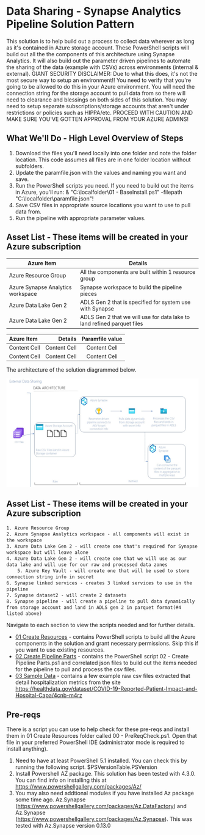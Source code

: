 # Data Sharing - Synapse Analytics Pipeline Solution Pattern 

This solution is to help build out a process to collect data wherever as long as it's contained in Azure storage account.  These PowerShell scripts will build out all the the components of this architecture using Synapse Analytics.  It will also build out the parameter driven pipelines to automate the sharing of the data (example with CSVs) across environments (internal & external).  GIANT SECURITY DISCLAIMER: Due to what this does, it's not the most secure way to setup an environment!!  You need to verify that you're going to be allowed to do this in your Azure environment.  You will need the connection string for the storage account to pull data from so there will need to clearance and blessings on both sides of this solution.  You may need to setup separate subscriptions/storage accounts that aren't under restrictions or policies such as HIPPA/etc.  PROCEED WITH CAUTION AND MAKE SURE YOU'VE GOTTEN APPROVAL FROM YOUR AZURE ADMINS!  
	

## What We'll Do - High Level Overview of Steps  

1. Download the files you'll need locally into one folder and note the folder location.  This code assumes all files are in one folder location without subfolders.   
2. Update the paramfile.json with the values and naming you want and save.  
3. Run the PowerShell scripts you need.  If you need to build out the items in Azure, you'll run: 
	& "C:\localfolder\01 - BaseInstall.ps1" -filepath "C:\localfolder\paramfile.json"!
4. Save CSV files in appropriate source locations you want to use to pull data from.  
5. Run the pipeline with appropriate parameter values.  

## Asset List - These items will be created in your Azure subscription 

Azure Item  | Details
------------- | -------------
Azure Resource Group  | All the components are built within 1 resource group 
Azure Synapse Analytics workspace | Synapse workspace to build the pipeline pieces
Azure Data Lake Gen 2 | ADLS Gen 2 that is specified for system use with Synapse 
Azure Data Lake Gen 2 | ADLS Gen 2 that we will use for data lake to land refined parquet files

Azure Item | Details | Paramfile value
| :--- | ---: | :---:
Content Cell  | Content Cell | Content Cell
Content Cell  | Content Cell | Content Cell


The architecture of the solution diagrammed below.  

![alt text](https://github.com/hfoley/EDU/blob/master/images/Hope%20Data%20Share%20Architecture.jpg?raw=true)

## Asset List - These items will be created in your Azure subscription 
	1. Azure Resource Group
	2. Azure Synapse Analytics workspace - all components will exist in the workspace
	3. Azure Data Lake Gen 2 - will create one that's required for Synapse workspace but will leave alone 
	4. Azure Data Lake Gen 2 - will create one that we will use as our data lake and will use for our raw and processed data zones 
        5. Azure Key Vault - will create one that will be used to store connection string info in secret
	6. Synapse linked services - creates 3 linked services to use in the pipeline 
	7. Synapse dataset2 - will create 2 datasets
	8. Synapse pipeline - will create a pipeline to pull data dynamically from storage account and land in ADLS gen 2 in parquet format(#4 listed above)
	
Navigate to each section to view the scripts needed and for further details.  
* [01 Create Resources](https://github.com/hfoley/DataSharePipeline/tree/main/01%20Create%20Resources)   - contains PowerShell scripts to build all the Azure components in the solution and grant necessary permissions. Skip this if you want to use existing resources.  
* [02 Create Pipeline Parts](https://github.com/hfoley/DataSharePipeline/tree/main/02%20Create%20Pipeline%20Parts) - contains the PowerShell script 02 - Create Pipeline Parts.ps1 and correlated json files to build out the items needed for the pipeline to pull and process the csv files.
* [03 Sample Data](https://github.com/hfoley/DataSharePipeline/tree/main/03%20Sample%20Data) - contains a few example raw csv files extracted that detail hospitalization metrics from the site https://healthdata.gov/dataset/COVID-19-Reported-Patient-Impact-and-Hospital-Capa/4cnb-m4rz   

## Pre-reqs
There is a script you can use to help check for these pre-reqs and install them in 01 Create Resources folder called 00 - PreReqCheck.ps1. Open that file in your preferred PowerShell IDE (administrator mode is required to install anything).   
1. Need to have at least PowerShell 5.1 installed.  You can check this by running the following script. 
	$PSVersionTable.PSVersion
2. Install Powershell AZ package.  This solution has been tested with 4.3.0.  You can find info on installing this at https://www.powershellgallery.com/packages/Az/
3. You may also need addtional modules if you have installed Az package some time ago.  Az.Synapse (https://www.powershellgallery.com/packages/Az.DataFactory) and Az.Synapse (https://www.powershellgallery.com/packages/Az.Synapse).  This was tested with Az.Synapse version 0.13.0
	







		

	
	


